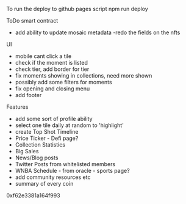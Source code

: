 To run the deploy to github pages script
npm run deploy

ToDo
smart contract

- add ability to update mosaic metadata
  -redo the fields on the nfts

UI

- mobile cant click a tile
- check if the moment is listed
- check tier, add border for tier
- fix moments showing in collections, need more shown
- possibly add some filters for moments
- fix opening and closing menu
- add footer

Features

- add some sort of profile ability
- select one tile daily at random to 'highlight'
- create Top Shot Timeline
- Price Ticker - Defi page?
- Collection Statistics
- Big Sales
- News/Blog posts
- Twitter Posts from whitelisted members
- WNBA Schedule - from oracle - sports page?
- add community resources etc
- summary of every coin

0xf62e3381a164f993
